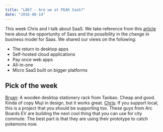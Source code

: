 ```yaml
---
title: "LB67 - Are we at PEAK SaaS?"
date: "2016-08-14"
---
```


This week Chris and I talk about SaaS. We take reference from this [article](https://medium.com/product-people/saas-is-ripe-for-disruption-56429324a0ed#.7x1xlmt6b) here about the opportunity of Sass and the possibility in the change in business model for Saas. We shared our views on the following:

- The return to desktop apps
- Self-hosted cloud applications
- Pay once web apps
- All-in-one
- Micro SaaS built on bigger platforms

## Pick of the week

[Bryan](https://item.taobao.com/item.htm?spm=a1z10.5-c-s.w4002-14453506927.31.fytMP7&id=43762218484): A wooden desktop stationery rack from Taobao. Cheap and good. Kinda of copy Muji in design, but it works great. [Chris](https://www.facebook.com/ArcBoardsEV/): If you support local, this is a project that you should be supporting too. These guys from Arc Boards EV are building the next cool thing that you can use for city commute. The best part is that they are using their prototype to catch pokemons now.
